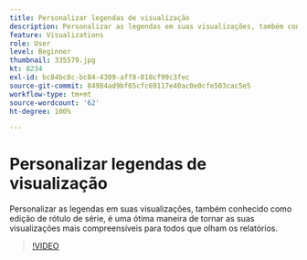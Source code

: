```yaml
---
title: Personalizar legendas de visualização
description: Personalizar as legendas em suas visualizações, também conhecido como edição de rótulo de série, é uma ótima maneira de tornar as suas visualizações mais compreensíveis para todos que olham os relatórios.
feature: Visualizations
role: User
level: Beginner
thumbnail: 335579.jpg
kt: 8234
exl-id: bc84bc8c-bc84-4309-aff8-018cf99c3fec
source-git-commit: 84984ad9bf65cfc69117e40ac0e0cfe503cac5e5
workflow-type: tm+mt
source-wordcount: '62'
ht-degree: 100%

---
```


# Personalizar legendas de visualização

Personalizar as legendas em suas visualizações, também conhecido como edição de rótulo de série, é uma ótima maneira de tornar as suas visualizações mais compreensíveis para todos que olham os relatórios.

>[!VIDEO](https://video.tv.adobe.com/v/335579/?quality=12&learn=on)
